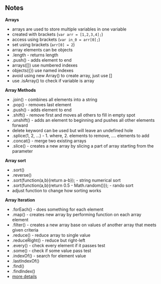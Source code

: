 ## Notes
**Arrays**
- arrays are used to store multiple variables in one variable
- created with brackets (`var arr = [1,2,3,4];`)
- access using brackets (`var in_0 = arr[0];`)
- set using brackets (`arr[0] = 2`)
- array elements can be objects
- .length - returns length
- .push() - adds element to end
- arrays([]) use numbered indexes
- objects({}) use named indexes
- avoid using new Array() to create array, just use []
- use .isArray() to check if variable is array

**Array Methods**
- .join() - combines all elements into a string
- .pop() - removes last element
- .push() - adds element to end
- .shift() - remove first and moves all others to fill in empty spot
- .unshift() - adds an element to beginning and pushes all other elements forward
- delete keyword can be used but will leave an undefined hole
- .splice(1, 2, ...) - 1. where, 2. elements to remove, .... elements to add
- .concat() - merge two existing arrays
- .slice() - creates a new array by slicing a part of array starting from the parameter

**Array sort**
- .sort()
- .reverse()
- .sort(function(a,b){return a-b}); - string numerical sort
- .sort(function(a,b){return 0.5 - Math.random()}); - rando sort
- adjust function to change how sorting works

**Array Iteration**
- .forEach() - does something for each element
- .map() - creates new array by performing function on each array element
- .filter() - creates a new array base on values of another array that meets given criteria
- .reduce() - reduce array to single value
- .reduceRight() - reduce but right-left
- .every() - check every element if it passes test
- .some() - check if some value pass test
- .indexOf() - search for element value
- .lastIndexOf()
- .find()
- .findIndex()
- [more details](https://www.w3schools.com/js/js_array_iteration.asp)
